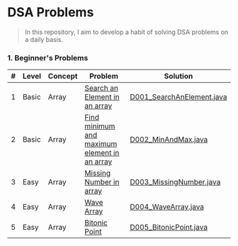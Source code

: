 # DSA Problems

> In this repository, I aim to develop a habit of solving DSA problems on a daily basis. 

### 1. Beginner's Problems

| #   | Level | Concept | Problem                                                                                                                                                                              | Solution                                                                       |
|-----|-------|---------|--------------------------------------------------------------------------------------------------------------------------------------------------------------------------------------|--------------------------------------------------------------------------------|
| 1   | Basic | Array   | [Search an Element in an array](https://practice.geeksforgeeks.org/problems/search-an-element-in-an-array-1587115621/1?page=1&curated[]=8&sortBy=submissions)                        | [D001_SearchAnElement.java](src/main/java/io/rizwan/D001_SearchAnElement.java) |
| 2   | Basic | Array   | [Find minimum and maximum element in an array](https://practice.geeksforgeeks.org/problems/find-minimum-and-maximum-element-in-an-array4428/1?page=1&curated[]=8&sortBy=submissions) | [D002_MinAndMax.java](src/main/java/io/rizwan/D002_MinAndMax.java)             |
| 3   | Easy  | Array   | [Missing Number in array](https://practice.geeksforgeeks.org/problems/missing-number-in-array1416/1?page=1&curated[]=8&sortBy=submissions)                                           | [D003_MissingNumber.java](src/main/java/io/rizwan/D003_MissingNumber.java)     |
| 4   | Easy  | Array   | [Wave Array](https://practice.geeksforgeeks.org/problems/wave-array-1587115621/1?page=1&curated[]=8&sortBy=submissions)                                                              | [D004_WaveArray.java](src/main/java/io/rizwan/D004_WaveArray.java)             |
| 5   | Easy  | Array   | [Bitonic Point](https://practice.geeksforgeeks.org/problems/maximum-value-in-a-bitonic-array3001/1?page=1&curated[]=8&sortBy=submissions)                                            | [D005_BitonicPoint.java](src/main/java/io/rizwan/D005_BitonicPoint.java)       |